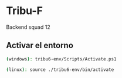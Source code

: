# Tribu-F

Backend squad 12

## Activar el entorno

```bash
(windows): tribu6-env/Scripts/Activate.ps1

(linux): source ./tribu6-env/bin/activate
```

